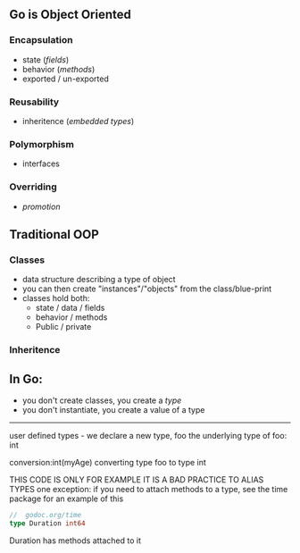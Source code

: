 ## Go is Object Oriented

### Encapsulation  
- state (*fields*)  
- behavior (*methods*)  
- exported / un-exported  

### Reusability
- inheritence (*embedded types*)

### Polymorphism
- interfaces

### Overriding
- *promotion*


## Traditional OOP

### Classes
- data structure describing a type of object
- you can then create "instances"/"objects" from the class/blue-print
- classes hold both:
  - state / data / fields
  - behavior / methods
  - Public / private

### Inheritence

## In Go:
- you don't create classes, you create a *type*
- you don't instantiate, you create a value of a type

---

user defined types - we declare a new type, foo
the underlying type of foo: int

conversion:int(myAge)
converting type foo to type int

THIS CODE IS ONLY FOR EXAMPLE
IT IS A BAD PRACTICE TO ALIAS TYPES
one exception: if you need to attach methods to a type, see the time package for an example of this

```go
//  godoc.org/time
type Duration int64
```

Duration has methods attached to it
